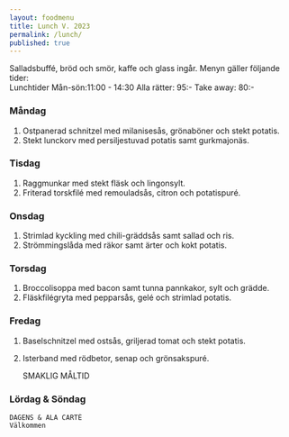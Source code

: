 ```yaml
---
layout: foodmenu
title: Lunch V. 2023
permalink: /lunch/
published: true
---
```

Salladsbuffé, bröd och smör, kaffe och glass ingår.
Menyn gäller följande tider:  
Lunchtider  Mån-sön:11:00 - 14:30
Alla rätter: 95:- Take away: 80:-
                                
### Måndag
1. Ostpanerad schnitzel med milanisesås, grönaböner och stekt potatis.
2. Stekt lunckorv med persiljestuvad potatis samt gurkmajonäs.

### Tisdag
1. Raggmunkar med stekt fläsk och lingonsylt.
2. Friterad torskfilé med remouladsås, citron och potatispuré.

### Onsdag
1. Strimlad kyckling med chili-gräddsås samt sallad och ris.
2. Strömmingslåda med räkor samt ärter och kokt potatis.

### Torsdag
1. Broccolisoppa med bacon samt tunna pannkakor, sylt och grädde. 
2. Fläskfilégryta med pepparsås, gelé och strimlad potatis.

### Fredag  
1. Baselschnitzel med ostsås, griljerad tomat och stekt potatis.
2. Isterband med rödbetor, senap och grönsakspuré.
 

     SMAKLIG MÅLTID
  
  ### Lördag & Söndag 
    DAGENS & ALA CARTÈ
    Välkommen
    
       
    

   
    
   
     
